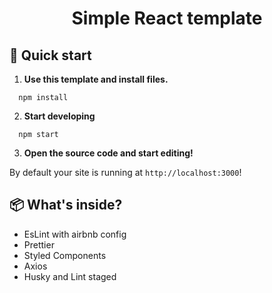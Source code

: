 <h1 align="center">Simple React template</h1>

## 🚀 Quick start

1. **Use this template and install files.**

```shell
  npm install
```

2. **Start developing**

```shell
  npm start
```

3. **Open the source code and start editing!**

By default your site is running at `http://localhost:3000`!

## 📦 What's inside?

- EsLint with airbnb config
- Prettier
- Styled Components
- Axios
- Husky and Lint staged
